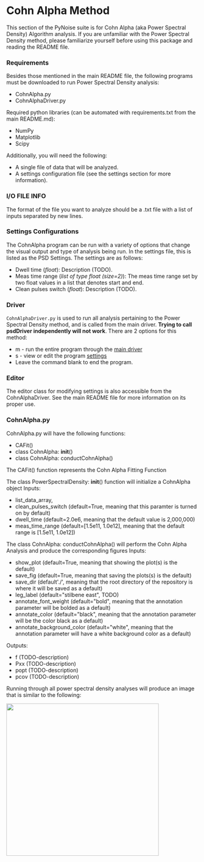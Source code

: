 # Cohn Alpha Method

This section of the PyNoise suite is for Cohn Alpha (aka Power Spectral Density) Algorithm analysis. If you are unfamiliar with the Power Spectral Density method, please familiarize yourself before using this package and reading the README file.



### Requirements

Besides those mentioned in the main README file, the following programs must be downloaded to run Power Spectral Density analysis:
* CohnAlpha.py
* CohnAlphaDriver.py

Required python libraries (can be automated with requirements.txt from the main README.md):  
* NumPy   
* Matplotlib   
* Scipy

Additionally, you will need the following:
* A single file of data that will be analyzed.
* A settings configuration file (see the settings section for more information).



### I/O FILE INFO

The format of the file you want to analyze should be a .txt file with a list of inputs separated by new lines.



### Settings Configurations

The CohnAlpha program can be run with a variety of options that change the visual output and type of analysis being run. In the settings file, this is listed as the PSD Settings. The settings are as follows: 
* Dwell time (*float*): Description  (TODO).
* Meas time range (*list of type float (size=2)*): The meas time range set by two float values in a list that denotes start and end.
* Clean pulses switch (*float*): Description  (TODO).


### Driver
```CohnAlphaDriver.py``` is used to run all analysis pertaining to the Power Spectral Density method, and is called from the main driver. **Trying to call psdDriver independently will not work**. 
There are 2 options for this method:  
* m - run the entire program through the [main driver](#main)
* s - view or edit the program [settings](#settings-configurations)
* Leave the command blank to end the program.


### Editor
The editor class for modifying settings is also accessible from the CohnAlphaDriver. See the main README file for more information on its proper use.


### CohnAlpha.py

CohnAlpha.py will have the following functions:
* CAFit()
* class CohnAlpha: __init__()
* class CohnAlpha: conductCohnAlpha()

The CAFit() function represents the Cohn Alpha Fitting Function

The class PowerSpectralDensity: __init__() function will initialize a CohnAlpha object
Inputs:
* list_data_array, 
* clean_pulses_switch (default=True, meaning that this paramter is turned on by default)
* dwell_time (default=2.0e6, meaning that the default value is 2,000,000)
* meas_time_range (default=[1.5e11, 1.0e12], meaning that the default range is [1.5e11, 1.0e12])

The class CohnAlpha: conductCohnAlpha() will perform the Cohn Alpha Analysis and produce the corresponding figures
Inputs:
* show_plot (default=True, meaning that showing the plot(s) is the default)
* save_fig (default=True, meaning that saving the plots(s) is the default)
* save_dir (default'./', meaning that the root directory of the repository is where it will be saved as a default) 
* leg_label (default="stilbene east", TODO)
* annotate_font_weight (default="bold", meaning that the annotation parameter will be bolded as a default)
* annotate_color (default="black", meaning that the annotation parameter will be the color black as a default)
* annotate_background_color (default="white", meaning that the annotation parameter will have a white background color as a default)

Outputs:
* f (TODO-description)
* Pxx (TODO-description)
* popt (TODO-description)
* pcov (TODO-description)

Running through all power spectral density analyses will produce an image that is similar to the following: 

<img src="./CohnAlpha.png" width="400" >